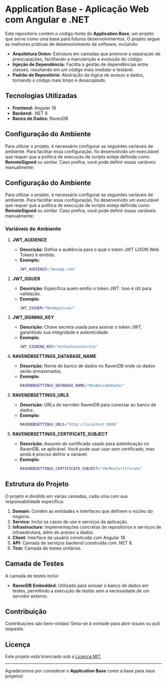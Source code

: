 # Application Base - Aplicação Web com Angular e .NET

Este repositório contém o código-fonte do **Application Base**, um projeto que serve como uma base para futuros desenvolvimentos. O projeto segue as melhores práticas de desenvolvimento de software, incluindo:

- **Arquitetura Onion:** Estrutura em camadas que promove a separação de preocupações, facilitando a manutenção e evolução do código.
- **Injeção de Dependência:** Facilita a gestão de dependências entre classes, resultando em um código mais modular e testável.
- **Padrão de Repositório:** Abstração da lógica de acesso a dados, tornando o código mais limpo e desacoplado.

## Tecnologias Utilizadas

- **Frontend:** Angular 18
- **Backend:** .NET 8
- **Banco de Dados:** RavenDB

## Configuração do Ambiente

Para utilizar o projeto, é necessário configurar as seguintes variáveis de ambiente. Para facilitar essa configuração, foi desenvolvido um executável que requer que a política de execução de scripts esteja definida como **RemoteSigned** ou similar. Caso prefira, você pode definir essas variáveis manualmente:

## Configuração do Ambiente

Para utilizar o projeto, é necessário configurar as seguintes variáveis de ambiente. Para facilitar essa configuração, foi desenvolvido um executável que requer que a política de execução de scripts esteja definida como **RemoteSigned** ou similar. Caso prefira, você pode definir essas variáveis manualmente:

### Variáveis de Ambiente

1. **JWT_AUDIENCE**
   - **Descrição:** Define a audiência para o qual o token JWT (JSON Web Token) é emitido.
   - **Exemplo:** 
     ```bash
     JWT_AUDIENCE="meuapp.com"
     ```

2. **JWT_ISSUER**
   - **Descrição:** Especifica quem emitiu o token JWT. Isso é útil para validação.
   - **Exemplo:**
     ```bash
     JWT_ISSUER="MeuAppIssuer"
     ```

3. **JWT_SIGNING_KEY**
   - **Descrição:** Chave secreta usada para assinar o token JWT, garantindo sua integridade e autenticidade.
   - **Exemplo:**
     ```bash
     JWT_SIGNING_KEY="minhachavesecreta"
     ```

4. **RAVENDBSETTINGS_DATABASE_NAME**
   - **Descrição:** Nome do banco de dados no RavenDB onde os dados serão armazenados.
   - **Exemplo:**
     ```bash
     RAVENDBSETTINGS_DATABASE_NAME="MeuBancoDeDados"
     ```

5. **RAVENDBSETTINGS_URLS**
   - **Descrição:** URLs do servidor RavenDB para conectar ao banco de dados.
   - **Exemplo:**
     ```bash
     RAVENDBSETTINGS_URLS="http://localhost:8080"
     ```

6. **RAVENDBSETTINGS_CERTIFICATE_SUBJECT**
   - **Descrição:** Assunto do certificado usado para autenticação no RavenDB, se aplicável. Você pode usar usar sem certificado, mas ainda é preciso definir a variavel.
   - **Exemplo:**
     ```bash
     RAVENDBSETTINGS_CERTIFICATE_SUBJECT="CN=MeuCertificado"
     ```

## Estrutura do Projeto

O projeto é dividido em várias camadas, cada uma com sua responsabilidade específica:

1. **Domain:** Contém as entidades e interfaces que definem o núcleo do negócio.
2. **Service:** Inclui os casos de uso e serviços da aplicação.
3. **Infrastructure:** Implementações concretas de repositórios e serviços de infraestrutura, além do acesso a dados.
4. **Client:** Interface de usuário construída com Angular 18.
5. **API:** Camada de serviços backend construída com .NET 8.
6. **Test:** Camada de testes unitários.

## Camada de Testes

A camada de testes inclui:

- **RavenDB Embedded:** Utilizado para simular o banco de dados em testes, permitindo a execução de testes sem a necessidade de um servidor externo.

## Contribuição

Contribuições são bem-vindas! Sinta-se à vontade para abrir issues ou pull requests.

## Licença

Este projeto está licenciado sob a [Licença MIT](LICENSE).

---

Agradecemos por considerar o **Application Base** como a base para seus projetos!
